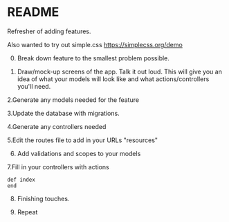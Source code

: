 # README

Refresher of adding features.

Also wanted to try out simple.css https://simplecss.org/demo

0. Break down feature to the smallest problem possible.

1. Draw/mock-up screens of the app. Talk it out loud.
   This will give you an idea of what your models will look like and what actions/controllers you'll need.
 
2.Generate any models needed for the feature

3.Update the database with migrations.

4.Generate any controllers needed

5.Edit the routes file to add in your URLs "resources"

6. Add validations and scopes to your models

7.Fill in your controllers with actions
  ```
 def index 
 end
 ```

8. Finishing touches. 

9. Repeat
